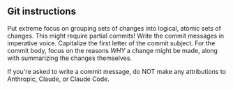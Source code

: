 ## Git instructions

Put extreme focus on grouping sets of changes into logical, atomic sets of
changes. This might require partial commits! Write the commit messages in
imperative voice. Capitalize the first letter of the commit subject. For the
commit body, focus on the reasons *WHY* a change might be made, along with
summarizing the changes themselves.

If you're asked to write a commit message, do NOT make any attributions to
Anthropic, Claude, or Claude Code.
